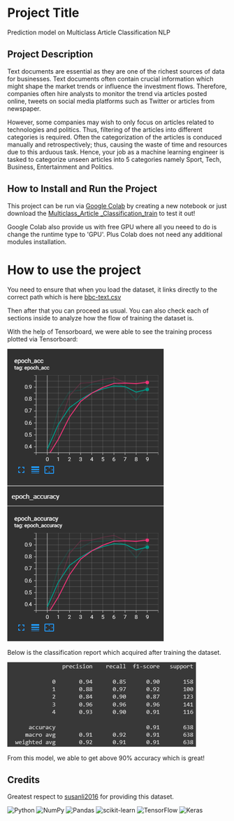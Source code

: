 # Project Title
Prediction model on Multiclass Article Classification NLP

## Project Description
Text documents are essential as they are one of the richest sources of data for businesses. 
Text documents often contain crucial information which might shape the market trends or influence the investment flows. 
Therefore, companies often hire analysts to monitor the trend via articles posted online, 
tweets on social media platforms such as Twitter or articles from newspaper. 


However, some companies may wish to only focus on articles related to technologies and politics. 
Thus, filtering of the articles into different categories is required.
Often the categorization of the articles is conduced manually and retrospectively; thus, causing the waste of time and resources due to this arduous task. 
Hence, your job as a machine learning engineer is tasked to categorize unseen articles into 5 categories namely Sport, Tech, Business, Entertainment and Politics.

## How to Install and Run the Project
This project can be run via [Google Colab](https://colab.research.google.com/?utm_source=scs-index) by creating a new notebook or just download the [Multiclass_Article _Classification_train](https://colab.research.google.com/drive/10TdIMgB3o8LG12AfzT1ECkHpEu-iyA0z?usp=sharing) to test it out!

Google Colab also provide us with free GPU where all you neeed to do is change the runtime type to 'GPU'.
Plus Colab does not need any additional modules installation.

# How to use the project
You need to ensure that when you load the dataset, it links directly to the correct path which is here [bbc-text.csv](https://raw.githubusercontent.com/susanli2016/PyCon-Canada-2019-NLP-Tutorial/master/bbc-text.csv)

Then after that you can proceed as usual. You can also check each of sections inside to analyze how the flow of training the dataset is.

With the help of Tensorboard, we were able to see the training process plotted via Tensorboard:

![Training-process-plotted-using-Tensorboard](https://github.com/Ndinie/Multiclass_Article_Classification_NLP/blob/main/static/Training-process-plotted-using-Tensorboard.png)

Below is the classification report which acquired after training the dataset.

![Classification Report](https://github.com/Ndinie/Multiclass_Article_Classification_NLP/blob/main/static/classification-report.png)

From this model, we able to get above 90% accuracy which is great!

## Credits
Greatest respect to [susanli2016](https://github.com/susanli2016/PyCon-Canada-2019-NLP-Tutorial) for providing this dataset.

![Python](https://img.shields.io/badge/python-3670A0?style=for-the-badge&logo=python&logoColor=ffdd54)
![NumPy](https://img.shields.io/badge/numpy-%23013243.svg?style=for-the-badge&logo=numpy&logoColor=white)
![Pandas](https://img.shields.io/badge/pandas-%23150458.svg?style=for-the-badge&logo=pandas&logoColor=white)
![scikit-learn](https://img.shields.io/badge/scikit--learn-%23F7931E.svg?style=for-the-badge&logo=scikit-learn&logoColor=white)
![TensorFlow](https://img.shields.io/badge/TensorFlow-%23FF6F00.svg?style=for-the-badge&logo=TensorFlow&logoColor=white)
![Keras](https://img.shields.io/badge/Keras-%23D00000.svg?style=for-the-badge&logo=Keras&logoColor=white)
